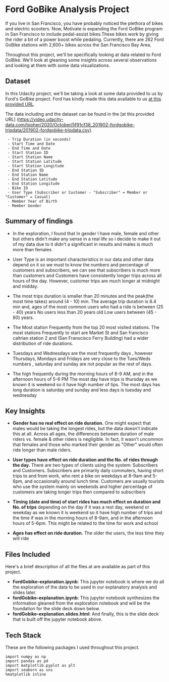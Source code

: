 # Ford GoBike Analysis Project

If you live in San Francisco, you have probably noticed the plethora of bikes and electric scooters. Now, Motivate is expanding the Ford GoBike program in San Francisco to include pedal-assist bikes.These bikes work by giving the rider a bit of a power boost while pedaling. Currently, there are 262 Ford GoBike stations with 2,600+ bikes across the San Francisco Bay Area.

Throughout this project, we'll be specifically looking at data related to Ford GoBike. We'll look at gleaning some insights across several observations and looking at them with some data visualizations.

## Dataset
In this Udacity project, we'll be taking a look at some data provided to us by Ford's GoBike project. Ford has kindly made this data available to us [at this provided URL](https://www.fordgobike.com/system-data).

The data including and the dataset can be found in the [at this provided URL] (https://video.udacity-data.com/topher/2020/October/5f91cf38_201902-fordgobike-tripdata/201902-fordgobike-tripdata.csv).
```
 - Trip Duration (in seconds)
 - Start Time and Date
 - End Time and Date
 - Start Station ID
 - Start Station Name
 - Start Station Latitude
 - Start Station Longitude
 - End Station ID
 - End Station Name
 - End Station Latitude
 - End Station Longitude
 - Bike ID
 - User Type (Subscriber or Customer - "Subscriber" = Member or "Customer" = Casual)
 - Member Year of Birth
 - Member Gender
```

## Summary of findings
 - In the exploration, I found that In gender I have male, female and other but others didn't make any sense in a real life so i decide to make it out of my data due to it didn't a significant in results and males is much more than females

 - User Type is an important characteristics in our data and other data depend on it so we must to know the numbers and percentage of customers and subscribers, we can see that subscribers is much more than customers and Customers have consistently longer trips across all hours of the day. However, customer trips are much longer at midnight and midday.

 - The most trips duration is smaller than 20 minutes and the peak(the most time takes) around (4 - 10) min. The average trip duration is 8.4 min and, ages of the most common users who had a ride is between (25 - 40) years No users less than 20 years old Low users between (45 - 80) years.

 - The Most station Frequently from the top 20 most visited stations. The most stations Frequently to start are Market St and San francisco caltrian station 2 and (San Franscisco Ferry Building) had a wider distribution of ride durations.

 - Tuesdays and Wednesdays are the most frequently days , however Thursdays, Mondays and Fridays are very close to the Tues/Weds numbers , saturday and sunday are not popular as the rest of days.

 - The high frequently during the morning hours of 8-9 AM, and in the afternoon hours of 5-6 PM The most day have trips is thursday as we known it is weekend so it have high number of tips. The most days has long duration is saturday and sunday and less days is tuesday and wednesday


## Key Insights

 - **Gender has no real effect on ride duration.** One might expect that males would be taking the longest rides, but the data doesn't indicate this at all. Across all ages, the differences between duration of male riders vs. female & other riders is negligible. In fact, it wasn't uncommon that females and those who marked their gender as "Other" would often ride longer than male riders.

 - **User types have effect on ride duration and the No. of rides through the day.** There are two types of clients using the system: Subscribers and Customers. Subscribers are primarily daily commuters, having short trips to and from work, who rent a bike on weekdays at 8-9am and 5-6pm, and occasionally around lunch time. Customers are usually tourists who use the system mainly on weekends and higher percentage of customers are taking longer trips then compared to subscribers

 - **Timing (date and time) of start rides has much effect on duration and No. of trips** depending on the day if it was a rest day, weekend or weekday as we known it is weekend so it have high number of trips and the time if was in the morning hours of 8-9am, and in the afternoon hours of 5-6pm. This might be related to the time for work and school

 - **Ages has effect on ride duration.** The older the users, the less time they will ride

## Files Included

Here's a brief description of all the files at are available as part of this project.

 - **FordGobike-exploration.ipynb**: This jupyter notebook is where we do all the exploration of the data to be used in our explanatory analysis and slides later.
 - **fordGobike-explanation.ipynb**: This jupyter notebook synthesizes the information gleaned from the exploration notebook and will be the foundation for the slide deck down below.
 - **fordGobike-explanation.slides.html**: And finally, this is the slide deck that is built off the jupyter notebook above.

## Tech Stack

These are the following packages I used throughout this project.

```
import numpy as np
import pandas as pd
import matplotlib.pyplot as plt
import seaborn as sns
%matplotlib inline

```


